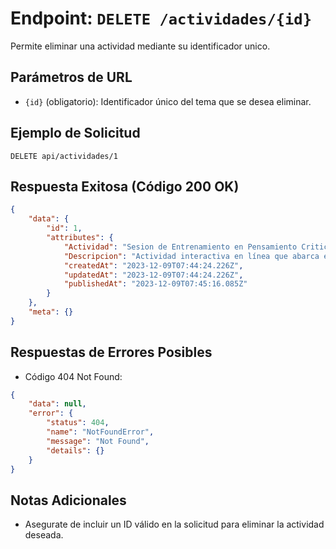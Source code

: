 # Endpoint: `DELETE /actividades/{id}`

Permite eliminar una actividad mediante su identificador unico.

## Parámetros de URL
- `{id}` (obligatorio): Identificador único del tema que se desea eliminar.

## Ejemplo de Solicitud
```http
DELETE api/actividades/1
```

## Respuesta Exitosa (Código 200 OK)
```json
{
    "data": {
        "id": 1,
        "attributes": {
            "Actividad": "Sesion de Entrenamiento en Pensamiento Critico",
            "Descripcion": "Actividad interactiva en línea que abarca ejercicios de análisis, resolución de problemas y toma de decisiones para estimular el pensamiento crítico en jóvenes",
            "createdAt": "2023-12-09T07:44:24.226Z",
            "updatedAt": "2023-12-09T07:44:24.226Z",
            "publishedAt": "2023-12-09T07:45:16.085Z"
        }
    },
    "meta": {}
}
```

## Respuestas de Errores Posibles
- Código 404 Not Found:

```json
{
    "data": null,
    "error": {
        "status": 404,
        "name": "NotFoundError",
        "message": "Not Found",
        "details": {}
    }
}
```

## Notas Adicionales

- Asegurate de incluir un ID válido en la solicitud para eliminar la actividad deseada.
